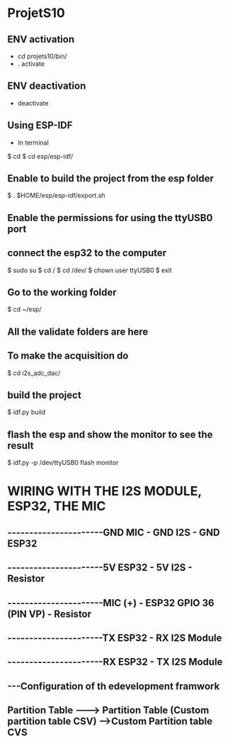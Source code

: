 # ProjetS10

## ENV activation


* cd projets10/bin/
* . activate 


## ENV deactivation
* deactivate

## Using ESP-IDF
* In terminal

$ cd
$ cd esp/esp-idf/
## Enable to build the project from the esp folder
$ . $HOME/esp/esp-idf/export.sh 
## Enable the permissions for using the ttyUSB0 port
## connect the esp32 to the computer
$ sudo su 
$ cd /
$ cd /dev/
$ chown user ttyUSB0
$ exit
## Go to the working folder
$ cd ~/esp/
## All the validate folders are here
## To make the acquisition do
$ cd i2s_adc_dac/
## build the project
$ idf.py build
## flash the esp and show the monitor to see the result
$ idf.py -p /dev/ttyUSB0  flash monitor



# WIRING WITH THE I2S MODULE, ESP32, THE MIC

## ----------------------GND MIC - GND I2S - GND ESP32
##
## ----------------------5V ESP32 - 5V I2S - Resistor
##
## ----------------------MIC (+) - ESP32 GPIO 36 (PIN VP) - Resistor  
##
## ----------------------TX ESP32 - RX I2S Module
##
## ----------------------RX ESP32 - TX I2S Module
##
##



## ---Configuration of th edevelopment framwork
## Partition Table ---> Partition Table (Custom partition table CSV) -->Custom Partition table CVS
##
##
##
##
##

